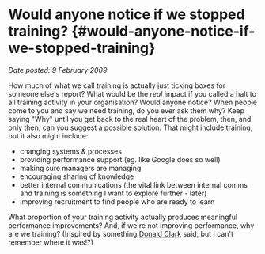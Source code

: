 # Would anyone notice if we stopped training? {#would-anyone-notice-if-we-stopped-training}

_Date posted: 9 February 2009_

How much of what we call training is actually just ticking boxes for someone else's report? What would be the _real_ impact if you called a halt to all training activity in your organisation? Would anyone notice? When people come to you and say we need training, do you ever ask them why? Keep saying "Why" until you get back to the real heart of the problem, then, and only then, can you suggest a possible solution. That might include training, but it also might include:

*   changing systems & processes
*   providing performance support (eg. like Google does so well)
*   making sure managers are managing
*   encouraging sharing of knowledge
*   better internal communications (the vital link between internal comms and training is something I want to explore further - later)
*   improving recruitment to find people who are ready to learn

What proportion of your training activity actually produces meaningful performance improvements? And, if we're not improving performance, why are we training? (Inspired by something [Donald Clark](http://donaldclarkplanb.blogspot.com/) said, but I can't remember where it was!?)